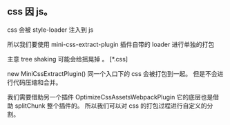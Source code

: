 ## css 因 js。

css 会被 style-loader 注入到 js

所以我们要使用 mini-css-extract-plugin 插件自带的 loader 进行单独的打包

主意 tree shaking 可能会给摇晃掉 。 [*.css]

new MiniCssExtractPlugin() 
同一个入口下的 css 会被打包到一起。 但是不会进行代码压缩和合并。

我们需要借助另一个插件 OptimizeCssAssetsWebpackPlugin
它的底层也是借助 splitChunk 整个插件的。
所以我们可以对 css 的打包过程进行自定义的分割。

